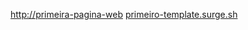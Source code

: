 [http://primeira-pagina-web](http://primeira-pagina-web.surge.sh/)
[primeiro-template.surge.sh](primeiro-template.surge.sh)
